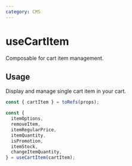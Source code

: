 ```yaml
---
category: CMS
---
```


# useCartItem

Composable for cart item management.

## Usage

Display and manage single cart item in your cart.

```ts
const { cartItem } = toRefs(props);

const {
  itemOptions,
  removeItem,
  itemRegularPrice,
  itemQuantity,
  isPromotion,
  itemStock,
  changeItemQuantity,
} = useCartItem(cartItem);
```
